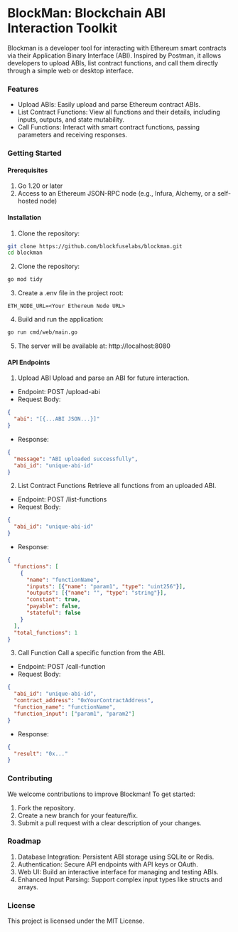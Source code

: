 # BlockMan: Blockchain ABI Interaction Toolkit

Blockman is a developer tool for interacting with Ethereum smart contracts via their Application Binary Interface (ABI). Inspired by Postman, it allows developers to upload ABIs, list contract functions, and call them directly through a simple web or desktop interface.

### Features
- Upload ABIs: Easily upload and parse Ethereum contract ABIs.
- List Contract Functions: View all functions and their details, including inputs, outputs, and state mutability.
- Call Functions: Interact with smart contract functions, passing parameters and receiving responses.

### Getting Started

#### Prerequisites
1. Go 1.20 or later
2. Access to an Ethereum JSON-RPC node (e.g., Infura, Alchemy, or a self-hosted node)

#### Installation
1. Clone the repository:
```bash
git clone https://github.com/blockfuselabs/blockman.git
cd blockman
```

2. Clone the repository:
```bash
go mod tidy
```

3. Create a .env file in the project root:
```env
ETH_NODE_URL=<Your Ethereum Node URL>
```

4. Build and run the application:
```bash
go run cmd/web/main.go
```

5. The server will be available at: http://localhost:8080


#### API Endpoints

1. Upload ABI
Upload and parse an ABI for future interaction.

- Endpoint: POST /upload-abi
- Request Body:
```json
{
  "abi": "[{...ABI JSON...}]"
}
```
- Response: 
```json
{
  "message": "ABI uploaded successfully",
  "abi_id": "unique-abi-id"
}
```

2. List Contract Functions
Retrieve all functions from an uploaded ABI.
- Endpoint: POST /list-functions
- Request Body: 
```json
{
  "abi_id": "unique-abi-id"
}
```
- Response: 
```json
{
  "functions": [
    {
      "name": "functionName",
      "inputs": [{"name": "param1", "type": "uint256"}],
      "outputs": [{"name": "", "type": "string"}],
      "constant": true,
      "payable": false,
      "stateful": false
    }
  ],
  "total_functions": 1
}
```

3. Call Function
Call a specific function from the ABI.
- Endpoint: POST /call-function
- Request Body: 
```json
{
  "abi_id": "unique-abi-id",
  "contract_address": "0xYourContractAddress",
  "function_name": "functionName",
  "function_input": ["param1", "param2"]
}
```
- Response: 
```json
{
  "result": "0x..."
}
```

### Contributing
We welcome contributions to improve Blockman! To get started:

1. Fork the repository.
2. Create a new branch for your feature/fix.
3. Submit a pull request with a clear description of your changes.

### Roadmap
1. Database Integration: Persistent ABI storage using SQLite or Redis.
2. Authentication: Secure API endpoints with API keys or OAuth.
3. Web UI: Build an interactive interface for managing and testing ABIs.
4. Enhanced Input Parsing: Support complex input types like structs and arrays.


### License
This project is licensed under the MIT License. 




